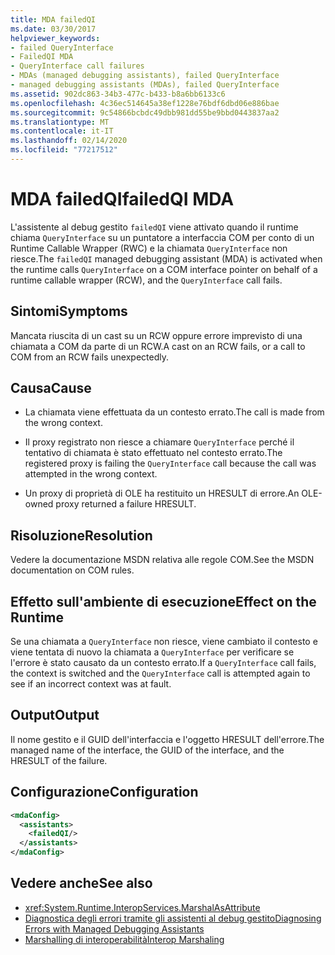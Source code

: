 ```yaml
---
title: MDA failedQI
ms.date: 03/30/2017
helpviewer_keywords:
- failed QueryInterface
- FailedQI MDA
- QueryInterface call failures
- MDAs (managed debugging assistants), failed QueryInterface
- managed debugging assistants (MDAs), failed QueryInterface
ms.assetid: 902dc863-34b3-477c-b433-b8a6bb6133c6
ms.openlocfilehash: 4c36ec514645a38ef1228e76bdf6dbd06e886bae
ms.sourcegitcommit: 9c54866bcbdc49dbb981dd55be9bbd0443837aa2
ms.translationtype: MT
ms.contentlocale: it-IT
ms.lasthandoff: 02/14/2020
ms.locfileid: "77217512"
---
```

# <a name="failedqi-mda"></a><span data-ttu-id="66ded-102">MDA failedQI</span><span class="sxs-lookup"><span data-stu-id="66ded-102">failedQI MDA</span></span>
<span data-ttu-id="66ded-103">L'assistente al debug gestito `failedQI` viene attivato quando il runtime chiama `QueryInterface` su un puntatore a interfaccia COM per conto di un Runtime Callable Wrapper (RWC) e la chiamata `QueryInterface` non riesce.</span><span class="sxs-lookup"><span data-stu-id="66ded-103">The `failedQI` managed debugging assistant (MDA) is activated when the runtime calls `QueryInterface` on a COM interface pointer on behalf of a runtime callable wrapper (RCW), and the `QueryInterface` call fails.</span></span>  
  
## <a name="symptoms"></a><span data-ttu-id="66ded-104">Sintomi</span><span class="sxs-lookup"><span data-stu-id="66ded-104">Symptoms</span></span>  
 <span data-ttu-id="66ded-105">Mancata riuscita di un cast su un RCW oppure errore imprevisto di una chiamata a COM da parte di un RCW.</span><span class="sxs-lookup"><span data-stu-id="66ded-105">A cast on an RCW fails, or a call to COM from an RCW fails unexpectedly.</span></span>  
  
## <a name="cause"></a><span data-ttu-id="66ded-106">Causa</span><span class="sxs-lookup"><span data-stu-id="66ded-106">Cause</span></span>  
  
- <span data-ttu-id="66ded-107">La chiamata viene effettuata da un contesto errato.</span><span class="sxs-lookup"><span data-stu-id="66ded-107">The call is made from the wrong context.</span></span>  
  
- <span data-ttu-id="66ded-108">Il proxy registrato non riesce a chiamare `QueryInterface` perché il tentativo di chiamata è stato effettuato nel contesto errato.</span><span class="sxs-lookup"><span data-stu-id="66ded-108">The registered proxy is failing the `QueryInterface` call because the call was attempted in the wrong context.</span></span>  
  
- <span data-ttu-id="66ded-109">Un proxy di proprietà di OLE ha restituito un HRESULT di errore.</span><span class="sxs-lookup"><span data-stu-id="66ded-109">An OLE-owned proxy returned a failure HRESULT.</span></span>  
  
## <a name="resolution"></a><span data-ttu-id="66ded-110">Risoluzione</span><span class="sxs-lookup"><span data-stu-id="66ded-110">Resolution</span></span>  
 <span data-ttu-id="66ded-111">Vedere la documentazione MSDN relativa alle regole COM.</span><span class="sxs-lookup"><span data-stu-id="66ded-111">See the MSDN documentation on COM rules.</span></span>  
  
## <a name="effect-on-the-runtime"></a><span data-ttu-id="66ded-112">Effetto sull'ambiente di esecuzione</span><span class="sxs-lookup"><span data-stu-id="66ded-112">Effect on the Runtime</span></span>  
 <span data-ttu-id="66ded-113">Se una chiamata a `QueryInterface` non riesce, viene cambiato il contesto e viene tentata di nuovo la chiamata a `QueryInterface` per verificare se l'errore è stato causato da un contesto errato.</span><span class="sxs-lookup"><span data-stu-id="66ded-113">If a `QueryInterface` call fails, the context is switched and the `QueryInterface` call is attempted again to see if an incorrect context was at fault.</span></span>  
  
## <a name="output"></a><span data-ttu-id="66ded-114">Output</span><span class="sxs-lookup"><span data-stu-id="66ded-114">Output</span></span>  
 <span data-ttu-id="66ded-115">Il nome gestito e il GUID dell'interfaccia e l'oggetto HRESULT dell'errore.</span><span class="sxs-lookup"><span data-stu-id="66ded-115">The managed name of the interface, the GUID of the interface, and the HRESULT of the failure.</span></span>  
  
## <a name="configuration"></a><span data-ttu-id="66ded-116">Configurazione</span><span class="sxs-lookup"><span data-stu-id="66ded-116">Configuration</span></span>  
  
```xml  
<mdaConfig>  
  <assistants>  
    <failedQI/>  
  </assistants>  
</mdaConfig>  
```  
  
## <a name="see-also"></a><span data-ttu-id="66ded-117">Vedere anche</span><span class="sxs-lookup"><span data-stu-id="66ded-117">See also</span></span>

- <xref:System.Runtime.InteropServices.MarshalAsAttribute>
- [<span data-ttu-id="66ded-118">Diagnostica degli errori tramite gli assistenti al debug gestito</span><span class="sxs-lookup"><span data-stu-id="66ded-118">Diagnosing Errors with Managed Debugging Assistants</span></span>](diagnosing-errors-with-managed-debugging-assistants.md)
- [<span data-ttu-id="66ded-119">Marshalling di interoperabilità</span><span class="sxs-lookup"><span data-stu-id="66ded-119">Interop Marshaling</span></span>](../interop/interop-marshaling.md)
